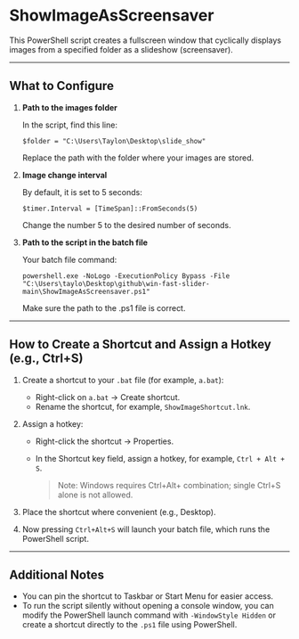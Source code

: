 # ShowImageAsScreensaver

This PowerShell script creates a fullscreen window that cyclically displays images from a specified folder as a slideshow (screensaver).

---

## What to Configure

1. **Path to the images folder**

   In the script, find this line:

   `$folder = "C:\Users\Taylon\Desktop\slide_show"`

   Replace the path with the folder where your images are stored.

2. **Image change interval**

   By default, it is set to 5 seconds:

   `$timer.Interval = [TimeSpan]::FromSeconds(5)`

   Change the number 5 to the desired number of seconds.

3. **Path to the script in the batch file**

   Your batch file command:

   `powershell.exe -NoLogo -ExecutionPolicy Bypass -File "C:\Users\taylo\Desktop\github\win-fast-slider-main\ShowImageAsScreensaver.ps1"`

   Make sure the path to the .ps1 file is correct.

---

## How to Create a Shortcut and Assign a Hotkey (e.g., Ctrl+S)

1. Create a shortcut to your `.bat` file (for example, `a.bat`):

   - Right-click on `a.bat` → Create shortcut.
   - Rename the shortcut, for example, `ShowImageShortcut.lnk`.

2. Assign a hotkey:

   - Right-click the shortcut → Properties.
   - In the Shortcut key field, assign a hotkey, for example, `Ctrl + Alt + S`.

     > Note: Windows requires Ctrl+Alt+<key> combination; single Ctrl+S alone is not allowed.

3. Place the shortcut where convenient (e.g., Desktop).

4. Now pressing `Ctrl+Alt+S` will launch your batch file, which runs the PowerShell script.

---

## Additional Notes

- You can pin the shortcut to Taskbar or Start Menu for easier access.
- To run the script silently without opening a console window, you can modify the PowerShell launch command with `-WindowStyle Hidden` or create a shortcut directly to the `.ps1` file using PowerShell.
